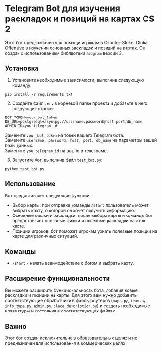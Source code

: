 # Telegram Bot для изучения раскладок и позиций на картах CS 2

Этот бот предназначен для помощи игрокам в Counter-Strike: Global Offensive в изучении основных раскладок и позиций на картах. Он создан с использованием библиотеки `aiogram` версии 3.

## Установка

1. Установите необходимые зависимости, выполнив следующую команду:

```
pip install -r requirements.txt
```

2. Создайте файл `.env` в корневой папке проекта и добавьте в него следующие строки:

```
BOT_TOKEN=your_bot_token
DB_URL=postgresql+asyncpg://username:password@host:port/db_name
ADMIN_ID=you_telegram_id
```

Замените `your_bot_token` на токен вашего Telegram бота.  
Замените `username, password, host, port, db_name` на параметры вашей базы данных.  
Замените `you_telegram_id` на ваш id в телеграме.

3. Запустите бот, выполнив файл `test_bot.py`:

```
python test_bot.py
```

## Использование

Бот предоставляет следующие функции:

- Выбор карты: при отправке команды `/start` пользователь может выбрать карту, о которой он хочет получить информацию.
- Основные фишки и раскладки: после выбора карты и команды бот предоставляет основные фишки и полезные раскладки на этой карте.
- Позиции игроков: бот поможет игрокам узнать полезные позиции на карте для различных ситуаций.

## Команды

- `/start` - начать взаимодействие с ботом и выбрать карту.

## Расширение функциональности

Вы можете расширить функциональность бота, добавив новые раскладки и позиции на карты. Для этого вам нужно добавить соответствующие обработчики в файлы роутеров (`maps.py`, `team.py`, `info_type.py`, `admin.py`, `place_description.py`) и создать необходимые клавиатуры и состояния в соответствующих файлах.

## Важно

Этот бот создан исключительно в образовательных целях и не предназначен для использования в коммерческих целях.